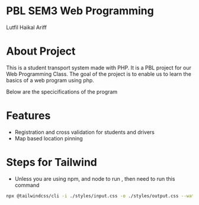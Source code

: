 # PBL SEM3 Web Programming
Lutfil
Haikal
Ariff

# About Project
This is a student transport system made with PHP. It is a PBL project for our Web Programming Class. The goal of the project is to enable us to learn the basics of a web program using php.

Below are the specicifications of the program 

# Features
- Registration and cross validation for students and drivers
- Map based location pinning

# Steps for Tailwind
- Unless you are using npm, and node to run , then need to run this command

```bash
npx @tailwindcss/cli -i ./styles/input.css -o ./styles/output.css --watch
```

